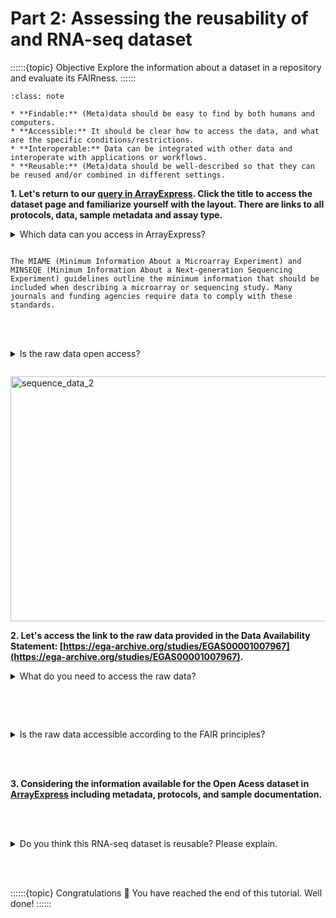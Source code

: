 # Part 2: Assessing the reusability of and RNA-seq dataset

::::::{topic} Objective
Explore the information about a dataset in a repository and evaluate its FAIRness. 
::::::

```{admonition} Remmenber the FAIR principles from the introduction: 
:class: note

* **Findable:** (Meta)data should be easy to find by both humans and computers.
* **Accessible:** It should be clear how to access the data, and what are the specific conditions/restrictions. 
* **Interoperable:** Data can be integrated with other data and interoperate with applications or workflows. 
* **Reusable:** (Meta)data should be well-described so that they can be reused and/or combined in different settings.

```

**1. Let's return to our [query in ArrayExpress](https://www.ebi.ac.uk/biostudies/arrayexpress/studies?query=E-MTAB-15145). Click the title to access the dataset page and familiarize yourself with the layout.
There are links to all protocols, data, sample metadata and assay type.**

<details>
<summary>Which data can you access in ArrayExpress?</summary>

```
Processed data.
```
</details>

````{hint} Check under the MIAME score.

The MIAME (Minimum Information About a Microarray Experiment) and MINSEQE (Minimum Information About a Next-generation Sequencing Experiment) guidelines outline the minimum information that should be included when describing a microarray or sequencing study. Many journals and funding agencies require data to comply with these standards. 

````

<br/><br/>

<details> 
<summary>Is the raw data open access?</summary>

```
No. Restricted access.  
```
</details>

````{hint} Check the Data Availability Statement under Open Research

````

<img width="716" height="392" alt="sequence_data_2" src="https://github.com/user-attachments/assets/939d9ad9-9a20-4380-bf1d-1ebc452244ec" title="Data availability statement" />


**2. Let's access the link to the raw data provided in the Data Availability Statement: [https://ega-archive.org/studies/EGAS00001007967](https://ega-archive.org/studies/EGAS00001007967).**

<details> 
<summary>What do you need to access the raw data?</summary>

```
A data access agreement. 
```
</details>

````{hint} Click the persistent identifier under Dataset ID and read the access policy. 

````

<br/><br/>

<details> 
<summary>Is the raw data accessible according to the FAIR principles?</summary>

```
Yes, it is clear how to access the data, and what are the specific conditions and restrictions.  
```
</details>

<br/><br/>


**3. Considering the information available for the Open Acess dataset in [ArrayExpress](https://www.ebi.ac.uk/biostudies/arrayexpress/studies?query=E-MTAB-15145) including metadata, protocols, and sample documentation.**

<br/><br/>

<details> 
<summary>Do you think this RNA-seq dataset is reusable? Please explain.</summary>

```
Records include documentation, metadata, and study descriptions detailing how the data was created, which should enable reuse by others. 
```
</details>

<br></br>

::::::{topic} Congratulations 🎉
You have reached the end of this tutorial. Well done! 
::::::

<br></br>
